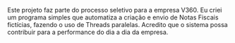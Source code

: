 Este projeto faz parte do processo seletivo para a empresa V360.
Eu criei um programa simples que automatiza a criação e envio de Notas Fiscais fictícias, fazendo o uso de Threads paralelas.
Acredito que o sistema possa contribuir para a performance do dia a dia da empresa.
